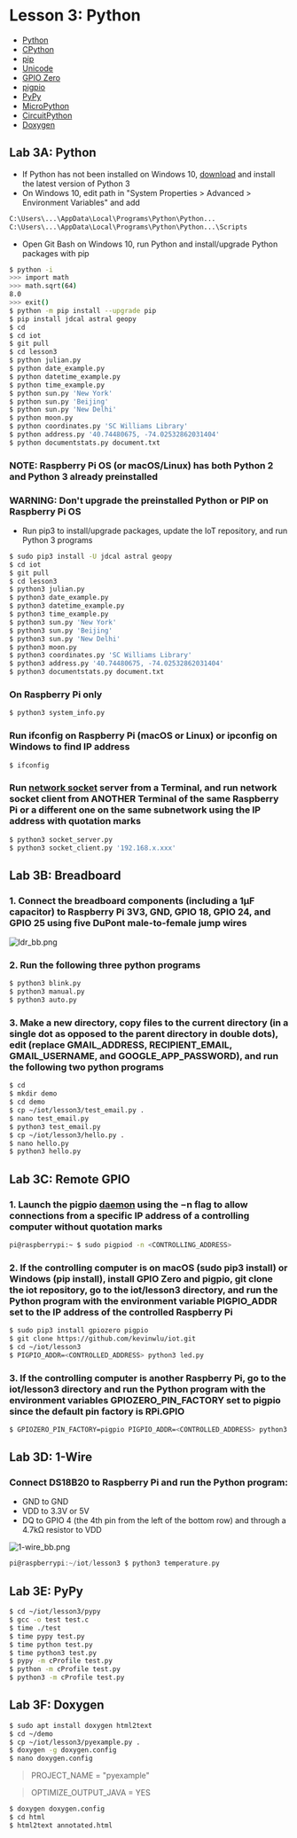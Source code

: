 # Lesson 3: Python

* [Python](https://en.wikipedia.org/wiki/Python_(programming_language))
* [CPython](https://en.wikipedia.org/wiki/CPython)
* [pip](https://en.wikipedia.org/wiki/Pip_(package_manager))
* [Unicode](https://en.wikipedia.org/wiki/Unicode)
* [GPIO Zero](https://gpiozero.readthedocs.io/en/stable)
* [pigpio](http://abyz.me.uk/rpi/pigpio)
* [PyPy](https://en.wikipedia.org/wiki/PyPy)
* [MicroPython](https://en.wikipedia.org/wiki/MicroPython)
* [CircuitPython](https://en.wikipedia.org/wiki/CircuitPython)
* [Doxygen](https://en.wikipedia.org/wiki/Doxygen)

## Lab 3A: Python

* If Python has not been installed on Windows 10, [download](https://www.python.org/downloads/windows/) and install the latest version of Python 3
* On Windows 10, edit path in "System Properties > Advanced > Environment Variables" and add 
```sh  
C:\Users\...\AppData\Local\Programs\Python\Python... 
C:\Users\...\AppData\Local\Programs\Python\Python...\Scripts
```
* Open Git Bash on Windows 10, run Python and install/upgrade Python packages with pip
```sh
$ python -i
>>> import math
>>> math.sqrt(64)
8.0
>>> exit()
$ python -m pip install --upgrade pip
$ pip install jdcal astral geopy
$ cd
$ cd iot
$ git pull
$ cd lesson3
$ python julian.py
$ python date_example.py
$ python datetime_example.py
$ python time_example.py
$ python sun.py 'New York'
$ python sun.py 'Beijing'
$ python sun.py 'New Delhi'
$ python moon.py
$ python coordinates.py 'SC Williams Library'
$ python address.py '40.74480675, -74.02532862031404'
$ python documentstats.py document.txt
```
### NOTE: Raspberry Pi OS (or macOS/Linux) has both Python 2 and Python 3 already preinstalled
### WARNING: Don't upgrade the preinstalled Python or PIP on Raspberry Pi OS
* Run pip3 to install/upgrade packages, update the IoT repository, and run Python 3 programs
```sh
$ sudo pip3 install -U jdcal astral geopy
$ cd iot
$ git pull
$ cd lesson3
$ python3 julian.py
$ python3 date_example.py
$ python3 datetime_example.py
$ python3 time_example.py
$ python3 sun.py 'New York'
$ python3 sun.py 'Beijing'
$ python3 sun.py 'New Delhi'
$ python3 moon.py
$ python3 coordinates.py 'SC Williams Library'
$ python3 address.py '40.74480675, -74.02532862031404'
$ python3 documentstats.py document.txt
```
### On Raspberry Pi only
```sh
$ python3 system_info.py
```
### Run ifconfig on Raspberry Pi (macOS or Linux) or ipconfig on Windows to find IP address 
```sh
$ ifconfig
```
### Run [network socket](https://en.wikipedia.org/wiki/Network_socket) server from a Terminal, and run network socket client from ANOTHER Terminal of the same Raspberry Pi or a different one on the same subnetwork using the IP address with quotation marks
```sh
$ python3 socket_server.py
$ python3 socket_client.py '192.168.x.xxx'
```
## Lab 3B: Breadboard

### 1. Connect the breadboard components (including a 1&mu;F capacitor) to Raspberry Pi 3V3, GND, GPIO 18, GPIO 24, and GPIO 25 using five DuPont male-to-female jump wires

![ldr_bb.png](https://github.com/kevinwlu/iot/blob/master/lesson3/ldr_bb.png)

### 2. Run the following three python programs
```sh
$ python3 blink.py
$ python3 manual.py
$ python3 auto.py
```
### 3. Make a new directory, copy files to the current directory (in a single dot as opposed to the parent directory in double dots), edit (replace GMAIL_ADDRESS, RECIPIENT_EMAIL, GMAIL_USERNAME, and GOOGLE_APP_PASSWORD), and run the following two python programs
```sh
$ cd
$ mkdir demo
$ cd demo
$ cp ~/iot/lesson3/test_email.py .
$ nano test_email.py
$ python3 test_email.py
$ cp ~/iot/lesson3/hello.py .
$ nano hello.py
$ python3 hello.py
```
## Lab 3C: Remote GPIO

### 1. Launch the pigpio [daemon](https://en.wikipedia.org/wiki/Daemon_(computing)) using the −n flag to allow connections from a specific IP address of a controlling computer without quotation marks
```sh
pi@raspberrypi:~ $ sudo pigpiod -n <CONTROLLING_ADDRESS>
```
### 2. If the controlling computer is on macOS (sudo pip3 install) or Windows (pip install), install GPIO Zero and pigpio, git clone the iot repository, go to the iot/lesson3 directory, and run the Python program with the environment variable PIGPIO_ADDR set to the IP address of the controlled Raspberry Pi
```sh
$ sudo pip3 install gpiozero pigpio
$ git clone https://github.com/kevinwlu/iot.git
$ cd ~/iot/lesson3
$ PIGPIO_ADDR=<CONTROLLED_ADDRESS> python3 led.py
```
### 3. If the controlling computer is another Raspberry Pi, go to the iot/lesson3 directory and run the Python program with the environment variables GPIOZERO_PIN_FACTORY set to pigpio since the default pin factory is RPi.GPIO
```sh
$ GPIOZERO_PIN_FACTORY=pigpio PIGPIO_ADDR=<CONTROLLED_ADDRESS> python3 led.py
```
## Lab 3D: 1-Wire

### Connect DS18B20 to Raspberry Pi and run the Python program:

* GND to GND
* VDD to 3.3V or 5V
* DQ to GPIO 4 (the 4th pin from the left of the bottom row) and through a 4.7k&Omega; resistor to VDD

![1-wire_bb.png](https://github.com/kevinwlu/iot/blob/master/lesson3/1-wire_bb.png)

```h
pi@raspberrypi:~/iot/lesson3 $ python3 temperature.py
```

## Lab 3E: PyPy
```sh
$ cd ~/iot/lesson3/pypy
$ gcc -o test test.c
$ time ./test
$ time pypy test.py
$ time python test.py
$ time python3 test.py
$ pypy -m cProfile test.py
$ python -m cProfile test.py
$ python3 -m cProfile test.py
```
## Lab 3F: Doxygen
```sh
$ sudo apt install doxygen html2text
$ cd ~/demo
$ cp ~/iot/lesson3/pyexample.py .
$ doxygen -g doxygen.config
$ nano doxygen.config
```
> PROJECT_NAME           = "pyexample"

> OPTIMIZE_OUTPUT_JAVA   = YES
```sh
$ doxygen doxygen.config
$ cd html
$ html2text annotated.html
```
